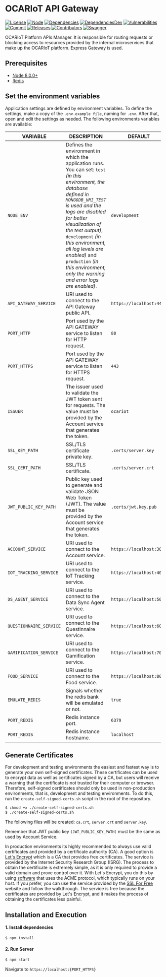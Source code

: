 # OCARIoT API Gateway

[![License][license-image]][license-url] [![Node][node-image]][node-url] [![Dependencies][dependencies-image]][dependencies-url] [![DependenciesDev][dependencies-dev-image]][dependencies-dev-url] [![Vulnerabilities][known-vulnerabilities-image]][known-vulnerabilities-url] [![Commit][last-commit-image]][last-commit-url] [![Releases][releases-image]][releases-url] [![Contributors][contributors-image]][contributors-url]  [![Swagger][swagger-image]][swagger-url] 

OCARIoT Platform APIs Manager. It is responsible for routing requests or blocking access to resources provided by the internal microservices that make up the OCARIoT platform. Express Gateway is used.

## Prerequisites
- [Node 8.0.0+](https://nodejs.org/en/download/)
- [Redis](https://redis.io/download/)

## Set the environment variables
Application settings are defined by environment variables. To define the settings, make a copy of the `.env.example file`, naming for `.env`. After that, open and edit the settings as needed. The following environments variables are available:

| VARIABLE | DESCRIPTION  | DEFAULT |
|-----|-----|-----|
| `NODE_ENV` | Defines the environment in which the application runs. You can set: `test` _(in this environment, the database defined in `MONGODB_URI_TEST` is used and the logs are disabled for better visualization of the test output)_, `development` _(in this environment, all log levels are enabled)_ and `production` _(in this environment, only the warning and error logs are enabled)_. | `development` |
| `API_GATEWAY_SERVICE` | URI used to connect to the API Gateway public API.  | `https://localhost:443` |
| `PORT_HTTP` | Port used by the API GATEWAY service to listen for HTTP request. | `80` |
| `PORT_HTTPS` | Port used by the API GATEWAY service to listen for HTTPS request. | `443` |
| `ISSUER` | The issuer used to validate the JWT token sent for requests. The value must be provided by the Account service that generates the token. | `ocariot` |
| `SSL_KEY_PATH` | SSL/TLS certificate private key. | `.certs/server.key` |
| `SSL_CERT_PATH` | SSL/TLS certificate. | `.certs/server.crt` |
| `JWT_PUBLIC_KEY_PATH` | Public key used to generate and validate JSON Web Token (JWT). The value must be provided by the Account service that generates the token. | `.certs/jwt.key.pub` |
| `ACCOUNT_SERVICE` | URI used to connect to the Account service. | `https://localhost:3001` |
| `IOT_TRACKING_SERVICE` | URI used to connect to the IoT Tracking service. | `https://localhost:4001` |
| `DS_AGENT_SERVICE` | URI used to connect to the Data Sync Agent service. | `https://localhost:5001` |
| `QUESTIONNAIRE_SERVICE` | URI used to connect to the Questinnaire service. | `https://localhost:6001` |
| `GAMIFICATION_SERVICE` | URI used to connect to the Gamification service. | `https://localhost:7001` |
| `FOOD_SERVICE` | URI used to connect to the Food service. | `https://localhost:8001` |
| `EMULATE_REDIS` | Signals whether the redis bank will be emulated or not. | `true` |
| `PORT_REDIS` | Redis instance port. | `6379` |
| `PORT_REDIS` | Redis instance hostname. | `localhost` |



## Generate Certificates
For development and testing environments the easiest and fastest way is to generate your own self-signed certificates. These certificates can be used to encrypt data as well as certificates signed by a CA, but users will receive a warning that the certificate is not trusted for their computer or browser. Therefore, self-signed certificates should only be used in non-production environments, that is, development and testing environments. To do this, run the `create-self-signed-certs.sh` script in the root of the repository.
```sh
$ chmod +x ./create-self-signed-certs.sh
$ ./create-self-signed-certs.sh
```
The following files will be created: `ca.crt`, `server.crt` and `server.key`.

Remember that JWT public key `(JWT_PUBLIC_KEY_PATH)` must be the same as used by Account Service.

In production environments its highly recommended to always use valid certificates and provided by a certificate authority (CA). A good option is [Let's Encrypt](https://letsencrypt.org)  which is a CA that provides  free certificates. The service is provided by the Internet Security Research Group (ISRG). The process to obtain the certificate is extremely simple, as it is only required to provide a valid domain and prove control over it. With Let's Encrypt, you do this by using [software](https://certbot.eff.org/) that uses the ACME protocol, which typically runs on your host. If you prefer, you can use the service provided by the [SSL For Free](https://www.sslforfree.com/)  website and follow the walkthrough. The service is free because the certificates are provided by Let's Encrypt, and it makes the process of obtaining the certificates less painful.

## Installation and Execution
#### 1. Install dependencies
```sh  
$ npm install    
```
 
#### 2. Run Server
```sh  
$ npm start
```

Navigate to `https://localhost:{PORT_HTTPS}`


[//]: # (These are reference links used in the body of this note.)
[license-image]: https://img.shields.io/badge/license-Apache%202-blue.svg
[license-url]: https://github.com/ocariot/api-gateway/blob/master/LICENSE
[node-image]: https://img.shields.io/badge/node-%3E%3D%208.0.0-brightgreen.svg
[node-url]: https://nodejs.org
[known-vulnerabilities-image]: https://snyk.io/test/github/ocariot/api-gateway/badge.svg
[known-vulnerabilities-url]: https://snyk.io/test/github/ocariot/api-gateway
[dependencies-image]: https://david-dm.org/ocariot/api-gateway.svg
[dependencies-url]: https://david-dm.org/ocariot/api-gateway
[dependencies-dev-image]: https://david-dm.org/ocariot/api-gateway/dev-status.svg
[dependencies-dev-url]: https://david-dm.org/ocariot/api-gateway?type=dev
[swagger-image]: https://img.shields.io/badge/swagger-v1-brightgreen.svg
[swagger-url]: https://app.swaggerhub.com/apis/nutes.ocariot/OCARIoT/v1
[last-commit-image]: https://img.shields.io/github/last-commit/ocariot/api-gateway.svg
[last-commit-url]: https://github.com/ocariot/api-gateway/commits
[releases-image]: https://img.shields.io/github/release-date/ocariot/api-gateway.svg
[releases-url]: https://github.com/ocariot/api-gateway/releases
[contributors-image]: https://img.shields.io/github/contributors/ocariot/api-gateway.svg
[contributors-url]: https://github.com/ocariot/api-gateway/graphs/contributors
